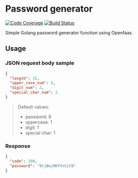 # Password generator

[![Code Coverage](https://codecov.io/gh/nexylan/password-generator/coverage.svg)](https://codecov.io/gh/nexylan/password-generator)
[![Build Status](https://travis-ci.org/nexylan/password-generator.svg?branch=master)](https://travis-ci.org/nexylan/password-generator)

Simple Golang password generator function using Openfaas.

## Usage

### JSON request body sample

```json
{
  "length": 15,
  "upper_case_num": 5,
  "digit_num": 2,
  "special_char_num": 2
}
```

> Default values:
> * password: 8
> * uppercase: 1
> * digit: 1
> * special char: 1

### Response

```json
{
  "code": 200,
  "password": "9rj8ejRKYY+Cit9"
}
```

